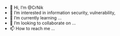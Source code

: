 - 👋 Hi, I’m @CrNik
- 👀 I’m interested in information security, vulnerability,
- 🌱 I’m currently learning ...
- 💞️ I’m looking to collaborate on ...
- 📫 How to reach me ...
